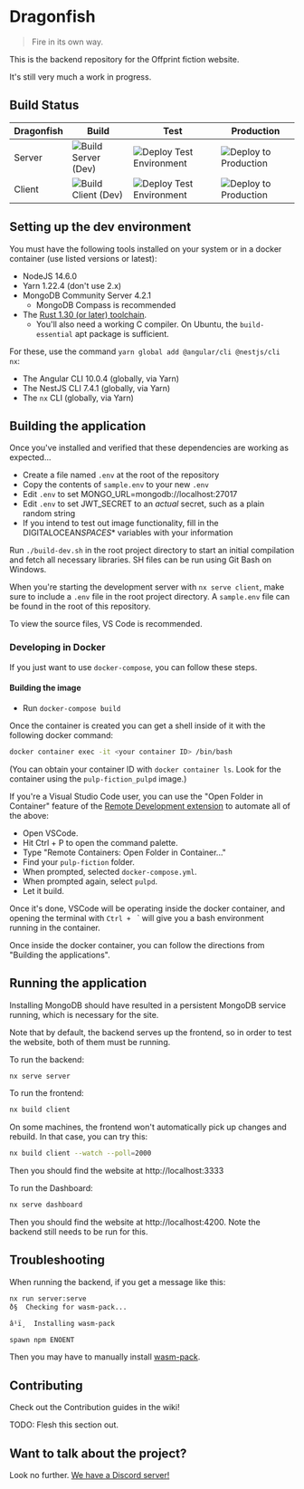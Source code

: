 # Dragonfish

> Fire in its own way.

This is the backend repository for the Offprint fiction website.

It's still very much a work in progress.

## Build Status

| Dragonfish | Build                                                                                                             | Test                                                                                                                      | Production                                                                                                          |
| ---------- | ----------------------------------------------------------------------------------------------------------------- | ------------------------------------------------------------------------------------------------------------------------- | ------------------------------------------------------------------------------------------------------------------- |
| Server     | ![Build Server (Dev)](<https://github.com/OffprintStudios/dragonfish/workflows/Build%20Server%20(Dev)/badge.svg>) | ![Deploy Test Environment](https://github.com/OffprintStudios/dragonfish/workflows/Deploy%20Test%20Environment/badge.svg) | ![Deploy to Production](https://github.com/OffprintStudios/dragonfish/workflows/Deploy%20to%20Production/badge.svg) |
| Client     | ![Build Client (Dev)](<https://github.com/OffprintStudios/dragonfish/workflows/Build%20Client%20(Dev)/badge.svg>) | ![Deploy Test Environment](https://github.com/OffprintStudios/dragonfish/workflows/Deploy%20Test%20Environment/badge.svg) | ![Deploy to Production](https://github.com/OffprintStudios/dragonfish/workflows/Deploy%20to%20Production/badge.svg) |

## Setting up the dev environment

You must have the following tools installed on your system or in a docker container (use listed versions or latest):

-   NodeJS 14.6.0
-   Yarn 1.22.4 (don't use 2.x)
-   MongoDB Community Server 4.2.1
    -   MongoDB Compass is recommended
-   The [Rust 1.30 (or later) toolchain](https://rustup.rs/).
    -   You'll also need a working C compiler. On Ubuntu, the `build-essential` apt package is sufficient.

For these, use the command `yarn global add @angular/cli @nestjs/cli nx`:

-   The Angular CLI 10.0.4 (globally, via Yarn)
-   The NestJS CLI 7.4.1 (globally, via Yarn)
-   The `nx` CLI (globally, via Yarn)

## Building the application

Once you've installed and verified that these dependencies are working as expected...

-   Create a file named `.env` at the root of the repository
-   Copy the contents of `sample.env` to your new `.env`
-   Edit `.env` to set MONGO_URL=mongodb://localhost:27017
-   Edit `.env` to set JWT_SECRET to an _actual_ secret, such as a plain random string
-   If you intend to test out image functionality, fill in the DIGITALOCEAN*SPACES*\* variables with your information

Run `./build-dev.sh` in the root project directory to start an initial compilation and fetch all necessary libraries. SH files can be run using Git Bash on Windows.

When you're starting the development server with `nx serve client`, make sure to include a `.env` file in the root project directory. A `sample.env` file can be found in the root of this repository.

To view the source files, VS Code is recommended.

### Developing in Docker

If you just want to use `docker-compose`, you can follow these steps.

#### Building the image

-   Run `docker-compose build`

Once the container is created you can get a shell inside of it with the following docker command:

```bash
docker container exec -it <your container ID> /bin/bash
```

(You can obtain your container ID with `docker container ls`. Look for the container using the `pulp-fiction_pulpd` image.)

If you're a Visual Studio Code user, you can use the "Open Folder in Container" feature of the [Remote Development extension](https://marketplace.visualstudio.com/items?itemName=ms-vscode-remote.vscode-remote-extensionpack) to automate all of the above:

-   Open VSCode.
-   Hit Ctrl + P to open the command palette.
-   Type "Remote Containers: Open Folder in Container..."
-   Find your `pulp-fiction` folder.
-   When prompted, selected `docker-compose.yml`.
-   When prompted again, select `pulpd`.
-   Let it build.

Once it's done, VSCode will be operating inside the docker container, and opening the terminal with `Ctrl + ` ` will give you a bash environment running in the container.

Once inside the docker container, you can follow the directions from "Building the applications".

## Running the application

Installing MongoDB should have resulted in a persistent MongoDB service running, which is necessary for the site.

Note that by default, the backend serves up the frontend, so in order to test the website, both of them must be running.

To run the backend:

```bash
nx serve server
```

To run the frontend:

```bash
nx build client
```

On some machines, the frontend won't automatically pick up changes and rebuild. In that case, you can try this:

```bash
nx build client --watch --poll=2000
```

Then you should find the website at http://localhost:3333

To run the Dashboard:

```bash
nx serve dashboard
```

Then you should find the website at http://localhost:4200. Note the backend still needs to be run for this.

## Troubleshooting

When running the backend, if you get a message like this:

```bash
nx run server:serve
ð§  Checking for wasm-pack...

â¹ï¸  Installing wasm-pack

spawn npm ENOENT
```

Then you may have to manually install [wasm-pack](https://rustwasm.github.io/wasm-pack/installer/).

## Contributing

Check out the Contribution guides in the wiki!

TODO: Flesh this section out.

## Want to talk about the project?

Look no further. [We have a Discord server!](https://discord.gg/9cnSwfn)
